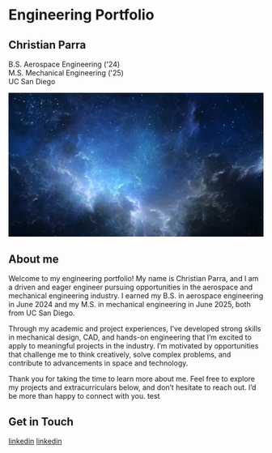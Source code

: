 # Engineering Portfolio
## Christian Parra<br/>
B.S. Aerospace Engineering ('24)<br/>
M.S. Mechanical Engineering ('25)<br/>
UC San Diego

![Frong Page](Thumbnail-image.jpg)

## About me
Welcome to my engineering portfolio! My name is Christian Parra, and I am a driven and eager engineer pursuing opportunities in the aerospace and mechanical engineering industry. I earned my B.S. in aerospace engineering in June 2024 and my M.S. in mechanical engineering in June 2025, both from UC San Diego. <br/>

Through my academic and project experiences, I’ve developed strong skills in mechanical design, CAD, and hands-on engineering that I’m excited to apply to meaningful projects in the industry. I’m motivated by opportunities that challenge me to think creatively, solve complex problems, and contribute to advancements in space and technology.<br/>

Thank you for taking the time to learn more about me. Feel free to explore my projects and extracurriculars below, and don’t hesitate to reach out. I’d be more than happy to connect with you.
test

## Get in Touch

[linkedin](www.linkedin.com/in/parra-christian)
[linkedin](www.linkedin.com/in/parra-christian)
